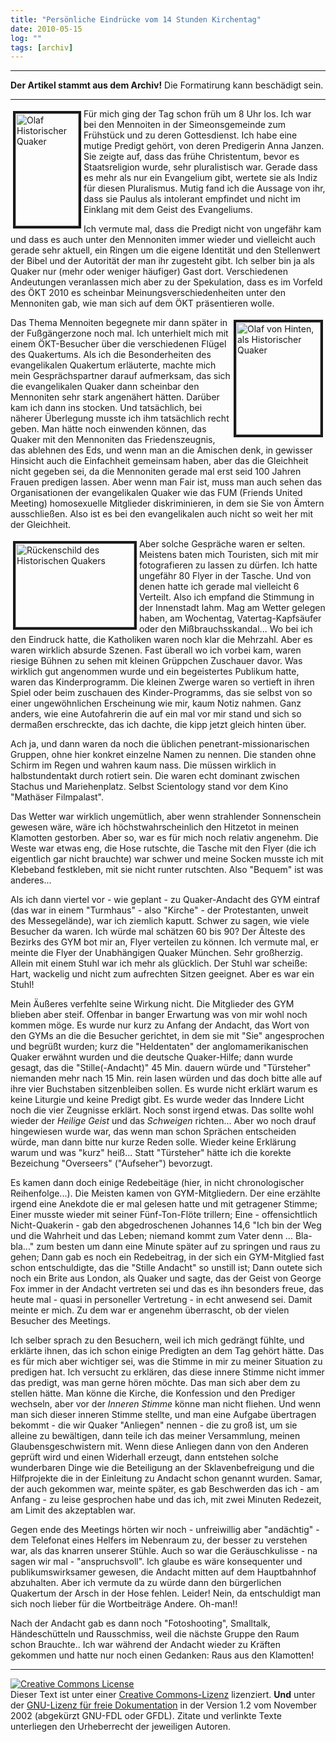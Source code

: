 ```yaml
---
title: "Persönliche Eindrücke vom 14 Stunden Kirchentag"
date: 2010-05-15
log: ""
tags: [archiv]
---
```

<hr><b>Der Artikel stammt aus dem Archiv!</b> Die Formatirung kann beschädigt sein.<hr>
<p><a style="" href="http://www.the-independent-friend.de/?q=system/files/vorne_kl.JPG"><img align="left" width="101" vspace="4" hspace="4" height="180" border="4" src="http://www.the-independent-friend.de/?q=system/files/vorne_kl.JPG" alt="Olaf Historischer Quaker" /></a>F&uuml;r mich ging der Tag schon fr&uuml;h um 8 Uhr los. Ich war bei den Mennoiten in der Simeonsgemeinde zum Fr&uuml;hst&uuml;ck und zu deren Gottesdienst. Ich habe eine mutige Predigt geh&ouml;rt, von deren Predigerin Anna Janzen. Sie zeigte auf, dass das fr&uuml;he Christentum, bevor es Staatsreligion wurde, sehr pluralistisch war. Gerade dass es mehr als nur ein Evangelium gibt, wertete sie als Indiz f&uuml;r diesen Pluralismus. Mutig fand ich die Aussage von ihr, dass sie Paulus als intolerant empfindet und nicht im Einklang mit dem Geist des Evangeliums. </p>
<!--break-->
<p>Ich vermute mal, dass die Predigt nicht von ungef&auml;hr kam und dass es auch unter den Mennoniten immer wieder und vielleicht auch gerade sehr aktuell, ein Ringen um die eigene Identit&auml;t und den Stellenwert der Bibel und der Autorit&auml;t der man ihr zugesteht gibt. Ich selber bin ja als Quaker nur (mehr oder weniger h&auml;ufiger) Gast dort. Verschiedenen Andeutungen veranlassen mich aber zu der Spekulation, dass es im Vorfeld des &Ouml;KT 2010 es scheinbar Meinungsverschiedenheiten unter den Mennoniten gab, wie man sich auf dem &Ouml;KT pr&auml;sentieren wolle.</p>
<p><a href="http://www.the-independent-friend.de/?q=system/files/r%C3%BCcken_kl.JPG"><img align="right" width="135" vspace="4" hspace="4" height="180" border="4" alt="Olaf von Hinten, als Historischer Quaker" src="http://www.the-independent-friend.de/?q=system/files/r%C3%BCcken_kl.JPG" /></a>Das Thema Mennoiten begegnete mir dann sp&auml;ter in der Fu&szlig;g&auml;ngerzone noch mal. Ich unterhielt mich mit einem &Ouml;KT-Besucher &uuml;ber die verschiedenen Fl&uuml;gel des Quakertums. Als ich die Besonderheiten des evangelikalen Quakertum erl&auml;uterte, machte mich mein Gespr&auml;chspartner darauf aufmerksam, das sich die evangelikalen Quaker dann scheinbar den Mennoniten sehr stark angen&auml;hert h&auml;tten. Dar&uuml;ber kam ich dann ins stocken. Und tats&auml;chlich, bei n&auml;herer &Uuml;berlegung musste ich ihm tats&auml;chlich recht geben. Man h&auml;tte noch einwenden k&ouml;nnen, das Quaker mit den Mennoniten das Friedenszeugnis, das ablehnen des Eds, und wenn man an die Amischen denk, in gewisser Hinsicht auch die Einfachheit gemeinsam haben, aber das die Gleichheit nicht gegeben sei, da die Mennoniten gerade mal erst seid 100 Jahren Frauen predigen lassen. Aber wenn man Fair ist, muss man auch sehen das Organisationen der evangelikalen Quaker wie das FUM (Friends United Meeting) homosexuelle Mitglieder diskriminieren, in dem sie Sie von &Auml;mtern ausschlie&szlig;en. Also ist es bei den evangelikalen auch nicht so weit her mit der Gleichheit.</p>
<p><a href="http://www.the-independent-friend.de/?q=system/files/schild.jpg"><img align="left" width="190" vspace="4" hspace="4" height="134" border="4" alt="R&uuml;ckenschild des Historischen Quakers" src="http://www.the-independent-friend.de/?q=system/files/schild.jpg" /></a>Aber solche Gespr&auml;che waren er selten. Meistens baten mich Touristen, sich mit mir fotografieren zu lassen zu d&uuml;rfen. Ich hatte ungef&auml;hr 80 Flyer in  der Tasche. Und von denen hatte ich gerade mal vielleicht 6 Verteilt. Also ich empfand die Stimmung in der Innenstadt lahm. Mag am Wetter gelegen haben, am Wochentag, Vatertag-Kapfs&auml;ufer oder den Mi&szlig;brauchsskandal... Wo bei ich den Eindruck hatte, die Katholiken waren noch klar die Mehrzahl. Aber es waren wirklich absurde Szenen. Fast &uuml;berall wo ich vorbei kam, waren riesige B&uuml;hnen zu sehen mit kleinen Gr&uuml;ppchen Zuschauer davor. Was wirklich gut angenommen wurde und ein begeistertes Publikum hatte, waren das Kinderprogramm. Die kleinen Zwerge waren so vertieft in ihren Spiel oder beim zuschauen des Kinder-Programms, das sie selbst von so einer ungew&ouml;hnlichen Erscheinung wie mir, kaum Notiz nahmen. Ganz anders, wie eine Autofahrerin die auf ein mal vor mir stand und sich so derma&szlig;en erschreckte, das ich dachte, die kipp jetzt gleich hinten &uuml;ber.</p>
<p>Ach ja, und dann waren da noch die &uuml;blichen penetrant-missionarischen Gruppen, ohne hier konkret einzelne Namen zu nennen. Die standen ohne Schirm im Regen und wahren kaum nass. Die m&uuml;ssen wirklich in halbstundentakt durch rotiert sein. Die waren echt dominant zwischen Stachus und Mariehenplatz. Selbst Scientology stand vor dem Kino &quot;Math&auml;ser Filmpalast&quot;.</p>
<p>Das Wetter war wirklich ungem&uuml;tlich, aber wenn strahlender Sonnenschein gewesen w&auml;re, w&auml;re ich h&ouml;chstwahrscheinlich den Hitzetot in meinen Klamotten gestorben. Aber so, war es f&uuml;r mich noch relativ angenehm. Die Weste war etwas eng, die Hose rutschte, die Tasche mit den Flyer (die ich eigentlich gar nicht brauchte) war schwer und meine Socken musste ich mit Klebeband festkleben, mit sie nicht runter rutschten. Also &quot;Bequem&quot; ist was anderes...</p>
<p>Als ich dann viertel vor - wie geplant - zu Quaker-Andacht des GYM eintraf (das war in einem &quot;Turmhaus&quot; - also &quot;Kirche&quot; - der Protestanten, unweit des Messegel&auml;nde), war ich ziemlich kaputt. Schwer zu sagen, wie viele Besucher da waren. Ich w&uuml;rde mal sch&auml;tzen 60 bis 90? Der &Auml;lteste des Bezirks des GYM bot mir an, Flyer verteilen zu k&ouml;nnen. Ich vermute mal, er meinte die Flyer der Unabh&auml;ngigen Quaker M&uuml;nchen. Sehr gro&szlig;herzig. Allein mit einem Stuhl war ich mehr als gl&uuml;cklich. Der Stuhl war schei&szlig;e: Hart, wackelig und nicht zum aufrechten Sitzen geeignet. Aber es war ein Stuhl!</p>
<p>Mein &Auml;u&szlig;eres verfehlte seine Wirkung nicht. Die Mitglieder des GYM blieben aber steif. Offenbar in banger Erwartung was von mir wohl noch kommen m&ouml;ge. Es wurde nur kurz zu Anfang der Andacht, das Wort von den GYMs an die die Besucher gerichtet, in dem sie mit &quot;Sie&quot; angesprochen und begr&uuml;&szlig;t wurden; kurz die &quot;Heldentaten&quot; der anglomamerikanischen Quaker erw&auml;hnt wurden und die deutsche Quaker-Hilfe; dann wurde gesagt, das die &quot;Stille(-Andacht)&quot; 45 Min. dauern w&uuml;rde und &quot;T&uuml;rsteher&quot; niemanden mehr nach 15 Min. rein lasen w&uuml;rden und das doch bitte alle auf ihre vier Buchstaben sitzenbleiben sollen. Es wurde nicht erkl&auml;rt warum es keine Liturgie und keine Predigt gibt. Es wurde weder das Inndere Licht noch die vier Zeugnisse erkl&auml;rt. Noch sonst irgend etwas. Das sollte wohl wieder der <i>Heilige Geist</i> und das <i>Schweigen</i> richten... Aber wo noch drauf hingewiesen wurde war, das wenn man schon Spr&auml;chen entscheiden w&uuml;rde, man dann bitte nur kurze Reden solle. Wieder keine Erkl&auml;rung warum und was &quot;kurz&quot; hei&szlig;... Statt &quot;T&uuml;rsteher&quot; h&auml;tte ich die korekte Bezeichung &quot;Overseers&quot; (&quot;Aufseher&quot;) bevorzugt.</p>
<p>Es kamen dann doch einige Redebeit&auml;ge (hier, in nicht chronologischer Reihenfolge...). Die Meisten kamen von GYM-Mitgliedern. Der eine erz&auml;hlte irgend eine Anekdote die er mal gelesen hatte und mit getragener Stimme; Einer musste wieder mit seiner F&uuml;nf-Ton-Fl&ouml;te trillern; Eine - offensichtlich Nicht-Quakerin - gab den abgedroschenen Johannes 14,6 &quot;Ich bin der Weg und die Wahrheit und das Leben; niemand kommt zum Vater denn ... Bla-bla...&quot; zum besten um dann eine Minute sp&auml;ter auf zu springen und raus zu gehen; Dann gab es noch ein Redebeitrag, in der sich ein GYM-Mitglied fast schon entschuldigte, das die &quot;Stille Andacht&quot; so unstill ist; Dann outete sich noch ein Brite aus London, als Quaker und sagte, das der Geist von George Fox immer in der Andacht vertreten sei und das es ihn besonders freue, das heute mal - quasi in personeller Vertretung - in echt anwesend sei. Damit meinte er mich. Zu dem war er angenehm &uuml;berrascht, ob der vielen Besucher des Meetings.</p>
<p>Ich selber sprach zu den Besuchern, weil ich mich gedr&auml;ngt f&uuml;hlte, und erkl&auml;rte ihnen, das ich schon einige Predigten an dem Tag geh&ouml;rt h&auml;tte. Das es f&uuml;r mich aber wichtiger sei, was die Stimme in mir zu meiner Situation zu predigen hat. Ich versucht zu erkl&auml;ren, das diese innere Stimme nicht immer das predigt, was man gerne h&ouml;ren m&ouml;chte. Das man sich aber dem zu stellen h&auml;tte. Man k&ouml;nne die Kirche, die Konfession und den Prediger wechseln, aber vor der <i>Inneren Stimme</i> k&ouml;nne man nicht fliehen. Und wenn man sich dieser inneren Stimme stellte, und man eine Aufgabe &uuml;bertragen bekommt - die wir Quaker &quot;Anliegen&quot; nennen - die zu gro&szlig; ist, um sie alleine zu bew&auml;ltigen, dann teile ich das meiner Versammlung, meinen Glaubensgeschwistern mit. Wenn diese Anliegen dann von den Anderen gepr&uuml;ft wird und einen Widerhall erzeugt, dann entstehen solche wunderbaren Dinge wie die Beteiligung an der Sklavenbefreigung und die Hilfprojekte die in der Einleitung zu Andacht schon genannt wurden. Samar, der auch gekommen war, meinte sp&auml;ter, es gab Beschwerden das ich - am Anfang - zu leise gesprochen habe und das ich, mit zwei Minuten Redezeit, am Limit des akzeptablen war.</p>
<p>Gegen ende des Meetings h&ouml;rten wir noch - unfreiwillig aber &quot;and&auml;chtig&quot; - dem Telefonat eines Helfers im Nebenraum zu, der besser zu verstehen war, als das knarren unserer St&uuml;hle. Auch so war die Ger&auml;uschkulisse - na sagen wir mal - &quot;anspruchsvoll&quot;. Ich glaube es w&auml;re konsequenter und publikumswirksamer gewesen, die Andacht mitten auf dem Hauptbahnhof abzuhalten. Aber ich vermute da zu w&uuml;rde dann den b&uuml;rgerlichen Quakertum der Arsch in der Hose fehlen. Leider! Nein, da entschuldigt man sich noch lieber f&uuml;r die Wortbeitr&auml;ge Andere. Oh-man!!</p>
<p>Nach der Andacht gab es dann noch &quot;Fotoshooting&quot;, Smalltalk, H&auml;ndesch&uuml;tteln und Rausschmiss, weil die n&auml;chste Gruppe den Raum schon Brauchte.. Ich war w&auml;hrend der Andacht wieder zu Kr&auml;ften gekommen und hatte nur noch einen Gedanken: Raus aus den Klamotten!</p>
<hr />
<p><a href="http://creativecommons.org/licenses/by-sa/3.0/de/" rel="license"><img src="http://i.creativecommons.org/l/by-sa/3.0/de/88x31.png" style="border-width: 0pt;" alt="Creative Commons License" /></a><br />
Dieser <span rel="dc:type" href="http://purl.org/dc/dcmitype/Text" xmlns:dc="http://purl.org/dc/elements/1.1/">Text</span> ist unter einer <a href="http://creativecommons.org/licenses/by-sa/3.0/de/" rel="license">Creative Commons-Lizenz</a> lizenziert. <b>Und</b> unter der <a href="http://de.wikipedia.org/wiki/GFDL">GNU-Lizenz f&uuml;r freie Dokumentation</a> in der Version 1.2 vom November 2002 (abgek&uuml;rzt GNU-FDL oder GFDL). Zitate und verlinkte Texte unterliegen den Urheberrecht der jeweiligen Autoren.</p>
